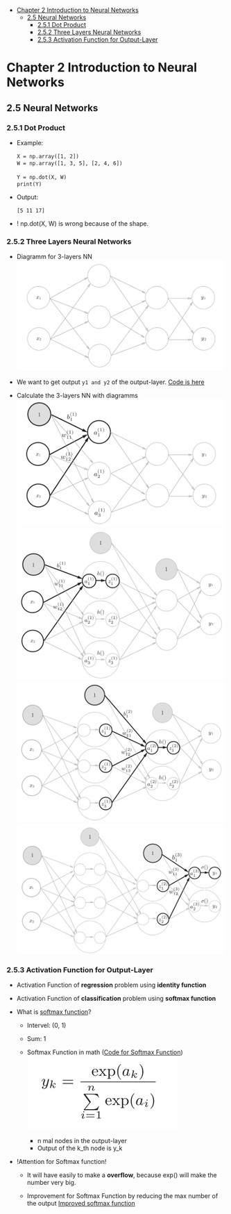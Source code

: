 

<!--
 * @Author       : Jingsheng Lyu
 * @Date         : 2020-07-01 17:11:08
 * @LastEditors  : Jingsheng Lyu
 * @LastEditTime : 2020-07-01 20:40:56
 * @FilePath     : /Deep_Learning/Chapter2/CH2_5/README.md
 * @Github       : https://github.com/jingshenglyu
 * @Web          : https://jingshenglyu.github.io/
 * @E-Mail       : jingshenglyu@gmail.com
--> 

<!-- TOC -->

- [Chapter 2 Introduction to Neural Networks](#chapter-2-introduction-to-neural-networks)
    - [2.5 Neural Networks](#25-neural-networks)
        - [2.5.1 Dot Product](#251-dot-product)
        - [2.5.2 Three Layers Neural Networks](#252-three-layers-neural-networks)
        - [2.5.3 Activation Function for Output-Layer](#253-activation-function-for-output-layer)

<!-- /TOC -->

# Chapter 2 Introduction to Neural Networks

## 2.5 Neural Networks 
### 2.5.1 Dot Product
* Example:      
    ```
    X = np.array([1, 2])
    W = np.array([1, 3, 5], [2, 4, 6])

    Y = np.dot(X, W)
    print(Y)
    ```
* Output:  
    ```
    [5 11 17]
    ```
* ! np.dot(X, W) is wrong because of the shape.

### 2.5.2 Three Layers Neural Networks
* Diagramm for 3-layers NN
    ![3-layers NN](/Images/CH2_5_2_3LayerNN.png)
* We want to get output `y1 and y2` of the output-layer. 
[Code is here](https://github.com/jingshenglyu/Deep_Learning/blob/master/Chapter2/CH2_5/3_layers_NN.ipynb)

* Calculate the 3-layers NN with diagramms
    ![0](/Images/CH2_5_2_3LayerNN_0thLayer.png)
    ![1](/Images/CH2_5_2_3LayerNN_1stLayer_af.png)
    ![2](/Images/CH2_5_2_3LayerNN_1stLayer_2ndLayeraf.png)
    ![3](/Images/CH2_5_2_3LayerNN_2ndLayer.png)

### 2.5.3 Activation Function for Output-Layer

* Activation Function of **regression** problem using **identity function**

* Activation Function of **classification** problem using **softmax function**

* What is [softmax function](https://en.wikipedia.org/wiki/Softmax_function)? 
    * Intervel: (0, 1)  
    * Sum: 1  

    * Softmax Function in math ([Code for Softmax Function](https://github.com/jingshenglyu/Deep_Learning/blob/master/Chapter2/CH2_5/Softmax_Function.ipynb))
    ![Softmax Function](/Images/CH2_5_2_3_Softmax_Func.png)
        * n mal nodes in the output-layer
        * Output of the k_th node is y_k  

* !Attention for Softmax function!  
    * It will have easily to make a **overflow**, because exp() will make the number very big.

    * Improvement for Softmax Function by reducing the max number of the output 
    [Improved softmax function](https://github.com/jingshenglyu/Deep_Learning/blob/master/Chapter2/CH2_5/Improved_Softmax_Function.ipynb)

    